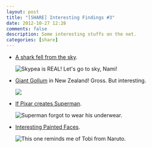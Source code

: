 ```yaml
---
layout: post
title: "[SHARE] Interesting Findings #3"
date: 2012-10-27 12:28
comments: false
description: Some interesting stuffs on the net.
categories: [share]
---
```

* [A shark fell from the sky](http://www.geekologie.com/2012/10/shark-falls-from-sky-onto-golf-course-re.php). 

	![Skypea is REAL! Let's go to sky, Nami!](http://www.geekologie.com/2012/10/26/sharks-from-heaven.jpg)
	
	<!-- more -->

*  [Giant Gollum](http://www.geekologie.com/2012/10/new-zealand-airport-gets-giant-fishing-g.php) in New Zealand! Gross. But interesting.

	![](http://www.geekologie.com/2012/10/26/giant-gollum-1.jpg)

*  [If Pixar creates Superman](http://geektyrant.com/news/2012/10/26/man-of-steel-pixar-style.html).

	![Superman forgot to wear his underwear.](http://geektyrant.com/storage/0999-post-images/manofsteelcg1022929126.jpeg?__SQUARESPACE_CACHEVERSION=1351274366987)

*  [Interesting Painted Faces](http://laughingsquid.com/weird-beauty-photos-of-faces-painted-in-bold-black-white-designs/).

	![This one reminds me of Tobi from Naruto.](http://laughingsquid.com/wp-content/uploads/332.jpg)